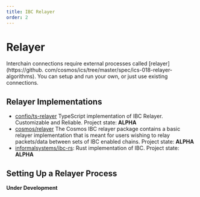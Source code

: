 ```yaml
---
title: IBC Relayer
order: 2
---
```


# Relayer

Interchain connections require external processes called [relayer](https://github.
com/cosmos/ics/tree/master/spec/ics-018-relayer-algorithms). You can setup and run your own, or just use existing
connections.

## Relayer Implementations

- [confio/ts-relayer](https://github.com/confio/ts-relayer) TypeScript implementation of IBC Relayer. Customizable and Reliable.
  Project state: **ALPHA**
- [cosmos/relayer](https://github.com/cosmos/relayer) The Cosmos IBC relayer package contains a basic relayer
  implementation that is meant for users wishing to relay packets/data between sets of IBC enabled chains. Project
  state: **ALPHA**
- [informalsystems/ibc-rs](https://github.com/informalsystems/ibc-rs): Rust implementation of IBC. Project state:
  **ALPHA**

## Setting Up a Relayer Process

**Under Development**

